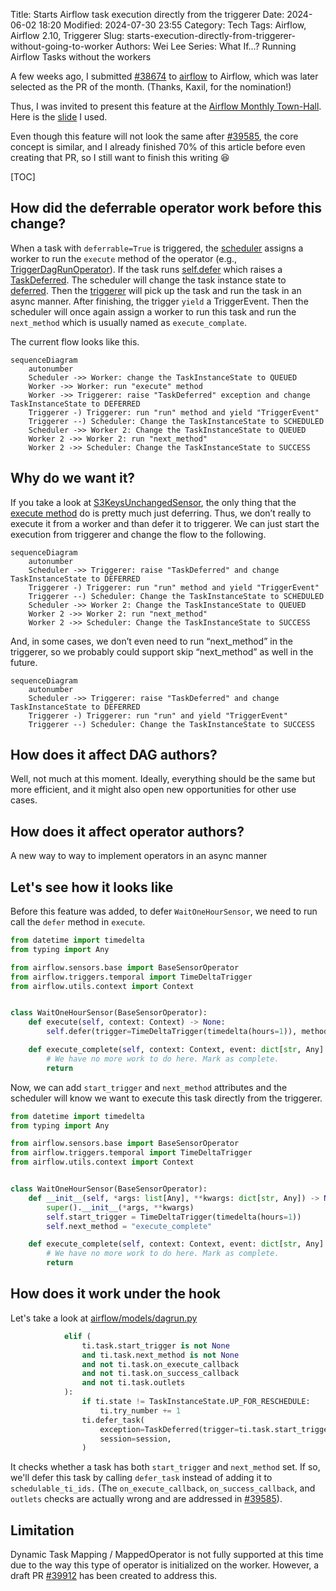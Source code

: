 Title: Starts Airflow task execution directly from the triggerer
Date: 2024-06-02 18:20
Modified: 2024-07-30 23:55
Category: Tech
Tags: Airflow, Airflow 2.10, Triggerer
Slug: starts-execution-directly-from-triggerer-without-going-to-worker
Authors: Wei Lee
Series: What If...? Running Airflow Tasks without the workers

A few weeks ago, I submitted [#38674](https://github.com/apache/airflow/pull/38674) to [airflow](https://github.com/apache/airflow) to Airflow, which was later selected as the PR of the month. (Thanks, Kaxil, for the nomination!)

<!--more-->

Thus, I was invited to present this feature at the  [Airflow Monthly Town-Hall](https://astronomer.zoom.us/meeting/register/tZYqcOqhpjkqHdWPk_L11pHpUVLRHB4uYBSv#/registration). Here is the [slide](https://speakerdeck.com/leew/starts-airflow-task-execution-directly-from-the-triggerer) I used.

Even though this feature will not look the same after [#39585](https://github.com/apache/airflow/pull/39585), the core concept is similar, and I already finished 70% of this article before even creating that PR, so I still want to finish this writing 😆

[TOC]

## How did the deferrable operator work before this change?

When a task with `deferrable=True` is triggered, the [scheduler](https://airflow.apache.org/docs/apache-airflow/2.9.1/administration-and-deployment/scheduler.html) assigns a worker to run the `execute` method of the operator (e.g., [TriggerDagRunOperator](https://github.com/apache/airflow/blob/2d53c1089f78d8d1416f51af60e1e0354781c661/airflow/operators/trigger_dagrun.py#L73)). If the task runs [self.defer](https://github.com/apache/airflow/blob/2d53c1089f78d8d1416f51af60e1e0354781c661/airflow/operators/trigger_dagrun.py#L211) which raises a [TaskDeferred](https://github.com/apache/airflow/blob/2d53c1089f78d8d1416f51af60e1e0354781c661/airflow/models/baseoperator.py#L1684). The scheduler will change the task instance state to [deferred](https://github.com/apache/airflow/blob/e299ac91e2fddc709487aaaa4bb24162f77ba615/airflow/utils/state.py#L59C17-L59C25). Then the [triggerer](https://airflow.apache.org/docs/apache-airflow/2.9.1/authoring-and-scheduling/deferring.html) will pick up the task and run the task in an async manner. After finishing, the trigger `yield` a TriggerEvent. Then the scheduler will once again assign a worker to run this task and run the `next_method` which is usually named as `execute_complate`.

The current flow looks like this.

```mermaid
sequenceDiagram
    autonumber
    Scheduler ->> Worker: change the TaskInstanceState to QUEUED
    Worker ->> Worker: run "execute" method
    Worker ->> Triggerer: raise "TaskDeferred" exception and change TaskInstanceState to DEFERRED
    Triggerer -) Triggerer: run "run" method and yield "TriggerEvent"
    Triggerer --) Scheduler: Change the TaskInstanceState to SCHEDULED
    Scheduler ->> Worker 2: Change the TaskInstanceState to QUEUED
    Worker 2 ->> Worker 2: run "next_method"
    Worker 2 ->> Scheduler: Change the TaskInstanceState to SUCCESS
```

## Why do we want it?
If you take a look at [S3KeysUnchangedSensor](https://github.com/apache/airflow/blob/2d53c1089f78d8d1416f51af60e1e0354781c661/airflow/providers/amazon/aws/sensors/s3.py#L346-L367), the only thing that the [execute method](https://github.com/apache/airflow/blob/2d53c1089f78d8d1416f51af60e1e0354781c661/airflow/providers/amazon/aws/sensors/s3.py#L346-L367) do is pretty much just deferring. Thus, we don’t really to execute it from a worker and than defer it to triggerer. We can just start the execution from triggerer and change the flow to the following.

```mermaid
sequenceDiagram
    autonumber
    Scheduler ->> Triggerer: raise "TaskDeferred" and change TaskInstanceState to DEFERRED
    Triggerer -) Triggerer: run "run" method and yield "TriggerEvent"
    Triggerer --) Scheduler: Change the TaskInstanceState to SCHEDULED
    Scheduler ->> Worker 2: Change the TaskInstanceState to QUEUED
    Worker 2 ->> Worker 2: run "next_method"
    Worker 2 ->> Scheduler: Change the TaskInstanceState to SUCCESS
```

And, in some cases, we don’t even need to run “next_method” in the triggerer, so we probably could support skip “next_method” as well in the future.

```mermaid
sequenceDiagram
    autonumber
    Scheduler ->> Triggerer: raise "TaskDeferred" and change TaskInstanceState to DEFERRED
    Triggerer -) Triggerer: run "run" and yield "TriggerEvent"
    Triggerer --) Scheduler: Change the TaskInstanceState to SUCCESS
```

## How does it affect DAG authors?
Well, not much at this moment. Ideally, everything should be the same but more efficient, and it might also open new opportunities for other use cases.

## How does it affect operator authors?
A new way to way to implement operators in an async manner

## Let's see how it looks like

Before this feature was added, to defer `WaitOneHourSensor`, we need to run call the `defer` method in `execute`.

```python
from datetime import timedelta
from typing import Any

from airflow.sensors.base import BaseSensorOperator
from airflow.triggers.temporal import TimeDeltaTrigger
from airflow.utils.context import Context


class WaitOneHourSensor(BaseSensorOperator):
    def execute(self, context: Context) -> None:
        self.defer(trigger=TimeDeltaTrigger(timedelta(hours=1)), method_name="execute_complete")

    def execute_complete(self, context: Context, event: dict[str, Any] | None = None) -> None:
        # We have no more work to do here. Mark as complete.
        return
```

Now, we can add `start_trigger` and `next_method` attributes and the scheduler will know we want to execute this task directly from the triggerer.

```python
from datetime import timedelta
from typing import Any

from airflow.sensors.base import BaseSensorOperator
from airflow.triggers.temporal import TimeDeltaTrigger
from airflow.utils.context import Context


class WaitOneHourSensor(BaseSensorOperator):
    def __init__(self, *args: list[Any], **kwargs: dict[str, Any]) -> None:
        super().__init__(*args, **kwargs)
        self.start_trigger = TimeDeltaTrigger(timedelta(hours=1))
        self.next_method = "execute_complete"

    def execute_complete(self, context: Context, event: dict[str, Any] | None = None) -> None:
        # We have no more work to do here. Mark as complete.
        return
```

## How does it work under the hook

Let's take a look at [airflow/models/dagrun.py](https://github.com/apache/airflow/blob/3d97474a49a00bb6fcd67cf20d470a1fc2861f4f/airflow/models/dagrun.py#L1541-L1553)
<!-- blacken-docs:off -->
```python
            elif (
                ti.task.start_trigger is not None
                and ti.task.next_method is not None
                and not ti.task.on_execute_callback
                and not ti.task.on_success_callback
                and not ti.task.outlets
            ):
                if ti.state != TaskInstanceState.UP_FOR_RESCHEDULE:
                    ti.try_number += 1
                ti.defer_task(
                    exception=TaskDeferred(trigger=ti.task.start_trigger, method_name=ti.task.next_method),
                    session=session,
                )
```
<!-- blacken-docs:on -->

It checks whether a task has both `start_trigger` and `next_method` set. If so, we'll defer this task by calling `defer_task` instead of adding it to `schedulable_ti_ids.` (The `on_execute_callback`, `on_success_callback`, and `outlets` checks are actually wrong and are addressed in [#39585](https://github.com/apache/airflow/pull/39585)).

## Limitation
Dynamic Task Mapping / MappedOperator is not fully supported at this time due to the way this type of operator is initialized on the worker. However, a draft PR [#39912](https://github.com/apache/airflow/pull/39912) has been created to address this.
